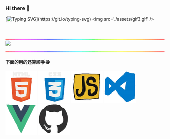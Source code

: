 ### Hi there 👋 
   [![Typing SVG](https://readme-typing-svg.demolab.com?font=Fira+Code&pause=1000&width=435&separator=%3C&lines=System.out.println(%22Hello+Word%22);%3C%E5%B0%8F%E7%B4%A2%E5%90%8C%E5%AD%A6%E7%A5%9D%E6%82%A8%E4%BB%8A%E5%A4%A9%E6%84%89%E5%BF%AB!)](https://git.io/typing-svg)
<img src='./assets/gif3.gif' />

<div style='display:flex;margin-bottom:30px; flex-wrap: nowrap;'>

 

</div>
  <img src='./assets/hr.gif'  style="display:inline-block;width:999px;" >

<div><img src="https://github-profile-trophy.vercel.app/?username=SpecialTheFace&theme=gruvbox&row=1&column=7&no-frame=true&no-bg=true" /><br/></div>


  <img src='./assets/hr.gif'  style="display:inline-block;width:999px;" >

<h4>下面的用的还算顺手😁</h4>

<div style='margin-bottom:30px;'>
<img src='./assets/html.webp' style="display:inline-block;width:100px;height:100px" />
<img src='./assets/cssgif.webp'  style="display:inline-block;width:100px;height:100px" />
<img src='./assets/js.webp' style="display:inline-block;width:100px;height:100px" />
<img src='./assets/vscode.webp'  style="display:inline-block;width:100px;height:100px"/>
<img src='./assets/vue.webp'  style="display:inline-block;width:100px;height:100px"/>
<img src='./assets/github.webp'  style="display:inline-block;width:100px;height:100px"/>
  
</div>






